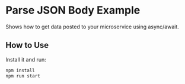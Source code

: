 Parse JSON Body Example
=======================

Shows how to get data posted to your microservice using async/await.

How to Use
----------

Install it and run:

```bash
npm install
npm run start
```
